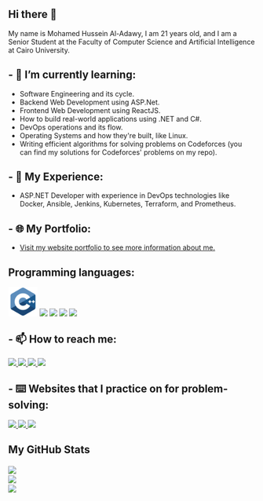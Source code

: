## Hi there 👋
My name is Mohamed Hussein Al-Adawy, I am 21 years old, and I am a Senior Student at the Faculty of Computer Science and Artificial Intelligence at Cairo University.

## - 🌱 I’m currently learning:
- Software Engineering and its cycle.
- Backend Web Development using ASP.Net.
- Frontend Web Development using ReactJS.
- How to build real-world applications using .NET and C#.
- DevOps operations and its flow.
- Operating Systems and how they're built, like Linux.
- Writing efficient algorithms for solving problems on Codeforces (you can find my solutions for Codeforces' problems on my repo).

## - 💼 My Experience:
- ASP.NET Developer with experience in DevOps technologies like Docker, Ansible, Jenkins, Kubernetes, Terraform, and Prometheus.

## - 🌐 My Portfolio:
- [Visit my website portfolio to see more information about me.](https://al-adawy.netlify.app/)

## Programming languages:

<p>
<img height="60" src="https://raw.githubusercontent.com/github/explore/80688e429a7d4ef2fca1e82350fe8e3517d3494d/topics/cpp/cpp.png">
<img height="60" src="https://encrypted-tbn0.gstatic.com/images?q=tbn:ANd9GcQmJuf2DJWHMZ0kuWo2x2U8FxpUrJhaAFfuWgqGDnU&s">
<img height="60" src="https://th.bing.com/th/id/R.9700daf741d5f5b75abf6f7cee2c8be9?rik=%2fdfsBtxTyvR09A&pid=ImgRaw&r=0">
<img height="60" src="https://user-images.githubusercontent.com/101745968/178999780-091c7c40-e016-4825-bc88-1657786ef85f.png">
<img height="60" src="https://th.bing.com/th/id/R.d411d0ad310e2efbd49c34647c93123c?rik=WoETUkTsL8cWmw&pid=ImgRaw&r=0">
</p>

## - 📫 How to reach me:
<p>
<a href="https://www.linkedin.com/in/mohamedhusseineladwy/">
<img height="50" src="https://user-images.githubusercontent.com/101745968/179001975-07bf6017-536a-4ed6-8094-ebfcb3de5df7.png">
</a> 

<a href="https://www.facebook.com/mohamed.h.eladwy/">
<img height="50" src="https://user-images.githubusercontent.com/101745968/179002044-763b6a85-1a13-4b63-9e29-247c8d94d02c.png">
</a> 

<a href="https://t.me/MohamedAladwy">
<img height="50" src="https://user-images.githubusercontent.com/101745968/179003173-7fe1e030-e834-441c-8293-dc618525ad6b.png">
</a> 

<a href="mailto:mohamed.h.eladwy@gmail.com">
<img height="50" src="https://user-images.githubusercontent.com/101745968/179003389-f90c49c2-c9b5-4ae4-b3a2-3edfe1ad7dd2.png">
</a>
</p>

## - ⌨️ Websites that I practice on for problem-solving:

<a href="https://codeforces.com/profile/wolfwar">
<img height="60" src="https://user-images.githubusercontent.com/101745968/179003712-c6cac176-acd3-424f-bc51-b86e5a56ff4e.png">
</a> 

<a href="https://www.hackerrank.com/EladwyMohamed">
<img height="60" src="https://th.bing.com/th/id/OIP.v96Iu4uQcA-X8pvdzQhGcwHaHa?w=181&h=182&c=7&r=0&o=5&dpr=1.3&pid=1.7">
</a>

<a href="https://leetcode.com/mohamed_h_eladwy/">
<img height="60" src="https://commons.wikimedia.org/wiki/File:LeetCode_Logo_1.png">
</a> 
</br>

## <p align="inline">My GitHub Stats</p>

<p align="inline">
  <img align="inline" height="250" width="auto" src="https://github-readme-stats.vercel.app/api/top-langs/?username=moheladwy&theme=vue-dark&layout=compact"/>
  </br>
  <img align="inline" height="auto" width="auto" src="https://github-readme-stats.vercel.app/api?username=moheladwy&theme=vue-dark&show_icons=true&locale=en"/>
  </br>
  <img align="inline" height="auto" width="auto" src="http://github-readme-streak-stats.herokuapp.com?user=moheladwy&theme=vue-dark&date_format=j%20M%5B%20Y%5D"/>
</p>
